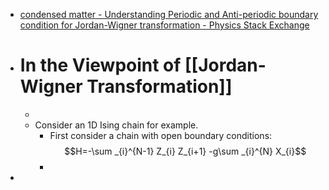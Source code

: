 - [condensed matter - Understanding Periodic and Anti-periodic boundary condition for Jordan-Wigner transformation - Physics Stack Exchange](https://physics.stackexchange.com/questions/506656/understanding-periodic-and-anti-periodic-boundary-condition-for-jordan-wigner-tr)
- # In the Viewpoint of [[Jordan-Wigner Transformation]]
	-
	- Consider an 1D Ising chain for example.
		- First consider a chain with open boundary conditions:
		  $$H=-\sum _{i}^{N-1} Z_{i} Z_{i+1} -g\sum _{i}^{N} X_{i}$$
		-
-